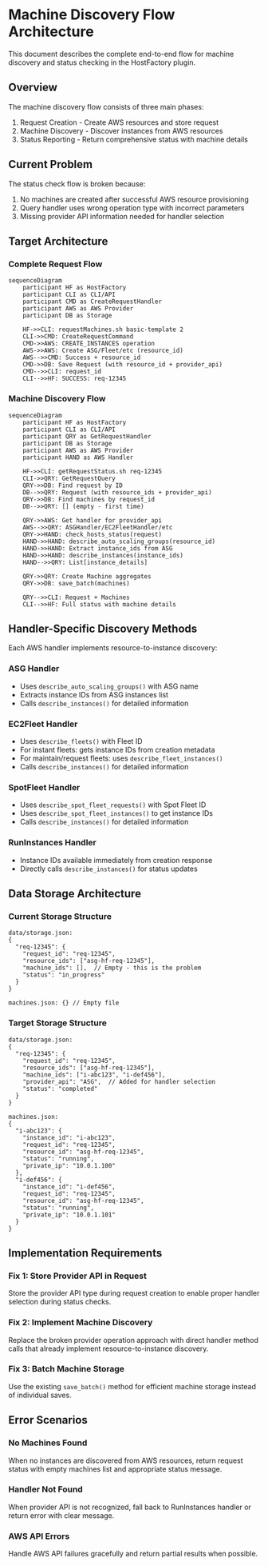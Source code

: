 # Machine Discovery Flow Architecture

This document describes the complete end-to-end flow for machine discovery and status checking in the HostFactory plugin.

## Overview

The machine discovery flow consists of three main phases:
1. Request Creation - Create AWS resources and store request
2. Machine Discovery - Discover instances from AWS resources  
3. Status Reporting - Return comprehensive status with machine details

## Current Problem

The status check flow is broken because:
1. No machines are created after successful AWS resource provisioning
2. Query handler uses wrong operation type with incorrect parameters
3. Missing provider API information needed for handler selection

## Target Architecture

### Complete Request Flow

```mermaid
sequenceDiagram
    participant HF as HostFactory
    participant CLI as CLI/API
    participant CMD as CreateRequestHandler
    participant AWS as AWS Provider
    participant DB as Storage

    HF->>CLI: requestMachines.sh basic-template 2
    CLI->>CMD: CreateRequestCommand
    CMD->>AWS: CREATE_INSTANCES operation
    AWS->>AWS: Create ASG/Fleet/etc (resource_id)
    AWS-->>CMD: Success + resource_id
    CMD->>DB: Save Request (with resource_id + provider_api)
    CMD-->>CLI: request_id
    CLI-->>HF: SUCCESS: req-12345
```

### Machine Discovery Flow

```mermaid
sequenceDiagram
    participant HF as HostFactory
    participant CLI as CLI/API
    participant QRY as GetRequestHandler
    participant DB as Storage
    participant AWS as AWS Provider
    participant HAND as AWS Handler

    HF->>CLI: getRequestStatus.sh req-12345
    CLI->>QRY: GetRequestQuery
    QRY->>DB: Find request by ID
    DB-->>QRY: Request (with resource_ids + provider_api)
    QRY->>DB: Find machines by request_id
    DB-->>QRY: [] (empty - first time)
    
    QRY->>AWS: Get handler for provider_api
    AWS-->>QRY: ASGHandler/EC2FleetHandler/etc
    QRY->>HAND: check_hosts_status(request)
    HAND->>HAND: describe_auto_scaling_groups(resource_id)
    HAND->>HAND: Extract instance_ids from ASG
    HAND->>HAND: describe_instances(instance_ids)
    HAND-->>QRY: List[instance_details]
    
    QRY->>QRY: Create Machine aggregates
    QRY->>DB: save_batch(machines)
    
    QRY-->>CLI: Request + Machines
    CLI-->>HF: Full status with machine details
```

## Handler-Specific Discovery Methods

Each AWS handler implements resource-to-instance discovery:

### ASG Handler
- Uses `describe_auto_scaling_groups()` with ASG name
- Extracts instance IDs from ASG instances list
- Calls `describe_instances()` for detailed information

### EC2Fleet Handler  
- Uses `describe_fleets()` with Fleet ID
- For instant fleets: gets instance IDs from creation metadata
- For maintain/request fleets: uses `describe_fleet_instances()`
- Calls `describe_instances()` for detailed information

### SpotFleet Handler
- Uses `describe_spot_fleet_requests()` with Spot Fleet ID
- Uses `describe_spot_fleet_instances()` to get instance IDs
- Calls `describe_instances()` for detailed information

### RunInstances Handler
- Instance IDs available immediately from creation response
- Directly calls `describe_instances()` for status updates

## Data Storage Architecture

### Current Storage Structure
```
data/storage.json:
{
  "req-12345": {
    "request_id": "req-12345",
    "resource_ids": ["asg-hf-req-12345"],
    "machine_ids": [],  // Empty - this is the problem
    "status": "in_progress"
  }
}

machines.json: {} // Empty file
```

### Target Storage Structure
```
data/storage.json:
{
  "req-12345": {
    "request_id": "req-12345", 
    "resource_ids": ["asg-hf-req-12345"],
    "machine_ids": ["i-abc123", "i-def456"],
    "provider_api": "ASG",  // Added for handler selection
    "status": "completed"
  }
}

machines.json:
{
  "i-abc123": {
    "instance_id": "i-abc123",
    "request_id": "req-12345",
    "resource_id": "asg-hf-req-12345",
    "status": "running",
    "private_ip": "10.0.1.100"
  },
  "i-def456": {
    "instance_id": "i-def456", 
    "request_id": "req-12345",
    "resource_id": "asg-hf-req-12345",
    "status": "running",
    "private_ip": "10.0.1.101"
  }
}
```

## Implementation Requirements

### Fix 1: Store Provider API in Request
Store the provider API type during request creation to enable proper handler selection during status checks.

### Fix 2: Implement Machine Discovery
Replace the broken provider operation approach with direct handler method calls that already implement resource-to-instance discovery.

### Fix 3: Batch Machine Storage
Use the existing `save_batch()` method for efficient machine storage instead of individual saves.

## Error Scenarios

### No Machines Found
When no instances are discovered from AWS resources, return request status with empty machines list and appropriate status message.

### Handler Not Found
When provider API is not recognized, fall back to RunInstances handler or return error with clear message.

### AWS API Errors
Handle AWS API failures gracefully and return partial results when possible.
